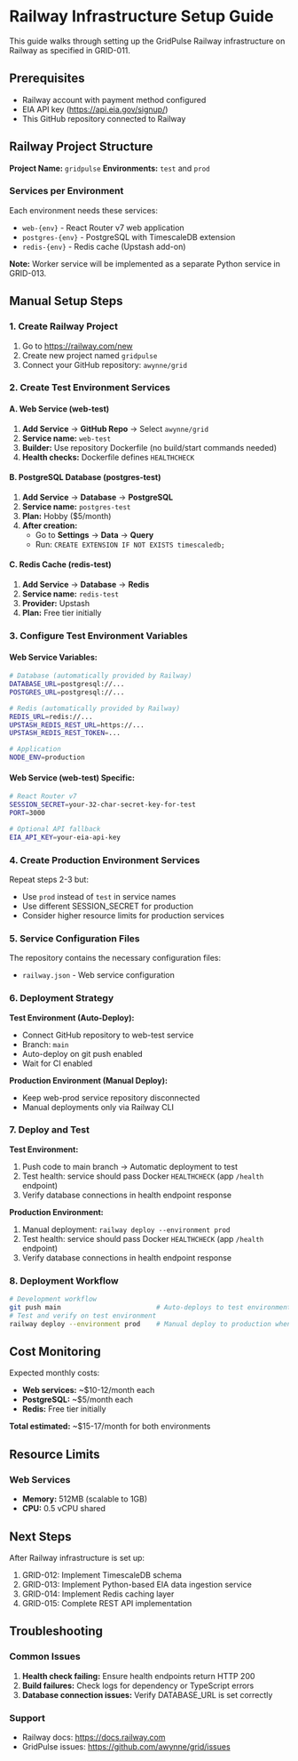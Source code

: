 # Railway Infrastructure Setup Guide

This guide walks through setting up the GridPulse Railway infrastructure on Railway as specified in GRID-011.

## Prerequisites

- Railway account with payment method configured
- EIA API key (https://api.eia.gov/signup/)
- This GitHub repository connected to Railway

## Railway Project Structure

**Project Name:** `gridpulse`
**Environments:** `test` and `prod`

### Services per Environment

Each environment needs these services:
- `web-{env}` - React Router v7 web application
- `postgres-{env}` - PostgreSQL with TimescaleDB extension
- `redis-{env}` - Redis cache (Upstash add-on)

**Note:** Worker service will be implemented as a separate Python service in GRID-013.

## Manual Setup Steps

### 1. Create Railway Project

1. Go to https://railway.com/new
2. Create new project named `gridpulse`
3. Connect your GitHub repository: `awynne/grid`

### 2. Create Test Environment Services

#### A. Web Service (web-test)

1. **Add Service** → **GitHub Repo** → Select `awynne/grid`
2. **Service name:** `web-test`
3. **Builder:** Use repository Dockerfile (no build/start commands needed)
4. **Health checks:** Dockerfile defines `HEALTHCHECK`

#### B. PostgreSQL Database (postgres-test)

1. **Add Service** → **Database** → **PostgreSQL**
2. **Service name:** `postgres-test`
3. **Plan:** Hobby ($5/month)
4. **After creation:**
   - Go to **Settings** → **Data** → **Query**
   - Run: `CREATE EXTENSION IF NOT EXISTS timescaledb;`

#### C. Redis Cache (redis-test)

1. **Add Service** → **Database** → **Redis**
2. **Service name:** `redis-test`  
3. **Provider:** Upstash
4. **Plan:** Free tier initially

### 3. Configure Test Environment Variables

#### Web Service Variables:

```bash
# Database (automatically provided by Railway)
DATABASE_URL=postgresql://...
POSTGRES_URL=postgresql://...

# Redis (automatically provided by Railway)
REDIS_URL=redis://...
UPSTASH_REDIS_REST_URL=https://...
UPSTASH_REDIS_REST_TOKEN=...

# Application
NODE_ENV=production
```

#### Web Service (web-test) Specific:

```bash
# React Router v7
SESSION_SECRET=your-32-char-secret-key-for-test
PORT=3000

# Optional API fallback
EIA_API_KEY=your-eia-api-key
```

### 4. Create Production Environment Services

Repeat steps 2-3 but:
- Use `prod` instead of `test` in service names
- Use different SESSION_SECRET for production
- Consider higher resource limits for production services

### 5. Service Configuration Files

The repository contains the necessary configuration files:

- `railway.json` - Web service configuration

### 6. Deployment Strategy

**Test Environment (Auto-Deploy):**
- Connect GitHub repository to web-test service
- Branch: `main`
- Auto-deploy on git push enabled
- Wait for CI enabled

**Production Environment (Manual Deploy):**
- Keep web-prod service repository disconnected
- Manual deployments only via Railway CLI

### 7. Deploy and Test

**Test Environment:**
1. Push code to main branch → Automatic deployment to test
2. Test health: service should pass Docker `HEALTHCHECK` (app `/health` endpoint)
3. Verify database connections in health endpoint response

**Production Environment:**
1. Manual deployment: `railway deploy --environment prod`
2. Test health: service should pass Docker `HEALTHCHECK` (app `/health` endpoint)
3. Verify database connections in health endpoint response

### 8. Deployment Workflow

```bash
# Development workflow
git push main                        # Auto-deploys to test environment
# Test and verify on test environment
railway deploy --environment prod    # Manual deploy to production when ready
```

## Cost Monitoring

Expected monthly costs:
- **Web services:** ~$10-12/month each
- **PostgreSQL:** ~$5/month each
- **Redis:** Free tier initially

**Total estimated:** ~$15-17/month for both environments

## Resource Limits

### Web Services
- **Memory:** 512MB (scalable to 1GB)
- **CPU:** 0.5 vCPU shared

## Next Steps

After Railway infrastructure is set up:
1. GRID-012: Implement TimescaleDB schema
2. GRID-013: Implement Python-based EIA data ingestion service
3. GRID-014: Implement Redis caching layer
4. GRID-015: Complete REST API implementation

## Troubleshooting

### Common Issues

1. **Health check failing:** Ensure health endpoints return HTTP 200
2. **Build failures:** Check logs for dependency or TypeScript errors
3. **Database connection issues:** Verify DATABASE_URL is set correctly

### Support

- Railway docs: https://docs.railway.com
- GridPulse issues: https://github.com/awynne/grid/issues
